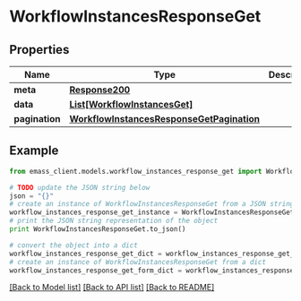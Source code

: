 # WorkflowInstancesResponseGet


## Properties
Name | Type | Description | Notes
------------ | ------------- | ------------- | -------------
**meta** | [**Response200**](Response200.md) |  | [optional] 
**data** | [**List[WorkflowInstancesGet]**](WorkflowInstancesGet.md) |  | [optional] 
**pagination** | [**WorkflowInstancesResponseGetPagination**](WorkflowInstancesResponseGetPagination.md) |  | [optional] 

## Example

```python
from emass_client.models.workflow_instances_response_get import WorkflowInstancesResponseGet

# TODO update the JSON string below
json = "{}"
# create an instance of WorkflowInstancesResponseGet from a JSON string
workflow_instances_response_get_instance = WorkflowInstancesResponseGet.from_json(json)
# print the JSON string representation of the object
print WorkflowInstancesResponseGet.to_json()

# convert the object into a dict
workflow_instances_response_get_dict = workflow_instances_response_get_instance.to_dict()
# create an instance of WorkflowInstancesResponseGet from a dict
workflow_instances_response_get_form_dict = workflow_instances_response_get.from_dict(workflow_instances_response_get_dict)
```
[[Back to Model list]](../README.md#documentation-for-models) [[Back to API list]](../README.md#documentation-for-api-endpoints) [[Back to README]](../README.md)


